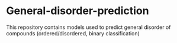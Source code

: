 # General-disorder-prediction
This repository contains models used to predict general disorder of compounds (ordered/disordered, binary classification)
